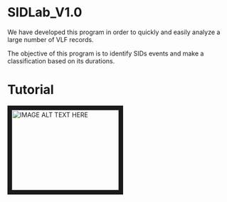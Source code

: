 # SIDLab_V1.0

We have developed this program in order to quickly and easily analyze a large number of VLF records. 

The objective of this program is to identify SIDs events and make a classification based on its durations.

# Tutorial

<a href="http://www.youtube.com/watch?feature=player_embedded&v=LXX8Cx7cMHA
" target="_blank"><img src="http://img.youtube.com/vi/LXX8Cx7cMHA/0.jpg" 
alt="IMAGE ALT TEXT HERE" width="240" height="180" border="10" /></a>
